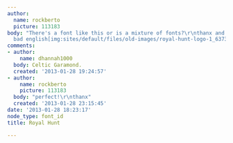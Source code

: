 ```yaml
---
author:
  name: rockberto
  picture: 113183
body: "There's a font like this or is a mixture of fonts?\r\nthanx and sorry for my
  bad english[img:sites/default/files/old-images/royal-hunt-logo-1_6373.jpg]"
comments:
- author:
    name: dhannah1000
  body: Celtic Garamond.
  created: '2013-01-28 19:24:57'
- author:
    name: rockberto
    picture: 113183
  body: "perfect!\r\nthanx"
  created: '2013-01-28 23:15:45'
date: '2013-01-28 18:23:17'
node_type: font_id
title: Royal Hunt

---
```

